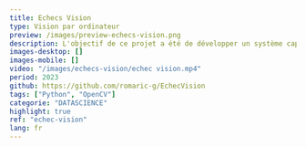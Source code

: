 ```yaml
---
title: Echecs Vision
type: Vision par ordinateur
preview: /images/preview-echecs-vision.png
description: L'objectif de ce projet a été de développer un système capable de détecter les mouvements des pièces d'échecs sur un véritable plateau et de les retranscrire sur une interface virtuelle. En utilisant des techniques de vision par ordinateur telles que la détection d'objets et le suivi des mouvements, j'ai pu créer un système qui permet aux joueurs de jouer aux échecs de manière traditionnelle tout en bénéficiant des avantages offerts par la technologie.
images-desktop: []
images-mobile: []
video: "/images/echecs-vision/echec vision.mp4"
period: 2023
github: https://github.com/romaric-g/EchecVision
tags: ["Python", "OpenCV"]
categorie: "DATASCIENCE"
highlight: true
ref: "echec-vision"
lang: fr
---
```

